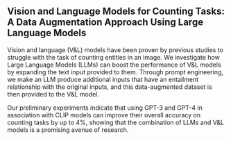 ## Vision and Language Models for Counting Tasks: A Data Augmentation Approach Using Large Language Models

Vision and language (V&L) models have been proven by previous studies to struggle with the task of counting entities in an image. We investigate how Large Language Models (LLMs) can boost the performance of V&L models by expanding the text input provided to them. Through prompt engineering, we make an LLM produce additional inputs that have an entailment relationship with the original inputs, and this data-augmented dataset is then provided to the V&L model. 

Our preliminary experiments indicate that using GPT-3 and GPT-4 in association with CLIP models can improve their overall accuracy on counting tasks by up to 4%, showing that the combination of LLMs and V&L models is a promising avenue of research.
